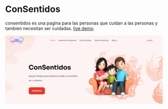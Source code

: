 # ConSentidos

  consentidos es una pagina para las personas que cuidan a las personas y tambien necesitan ser cuidadas. [live demo](https://con-sentidos.vercel.app/).

![Sendit template screenshot](public/images/_screenshot.png)



